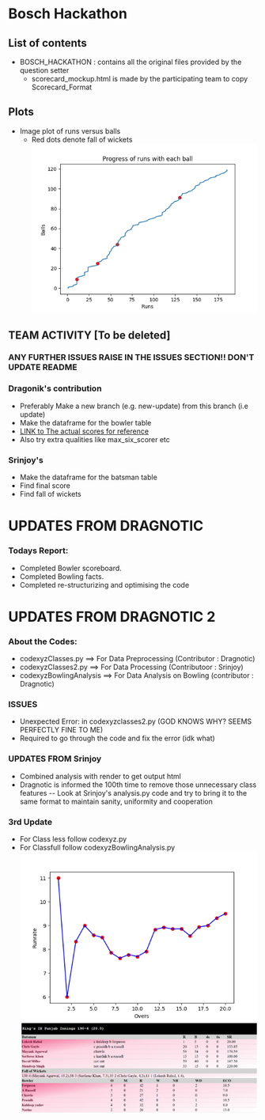 # Bosch Hackathon

## List of contents
* BOSCH_HACKATHON : contains all the original files provided by the question setter
	* scorecard_mockup.html is made by the participating team to copy Scorecard_Format

## Plots
* Image plot of runs versus balls
  * Red dots denote fall of wickets
![Runs versus balls](https://github.com/Srinjoy-Santra/bosch-hackathon/blob/update/venv/Include/run_vs_ball.png)
 


## TEAM ACTIVITY [To be deleted]

### ANY FURTHER ISSUES RAISE IN THE ISSUES SECTION!! DON'T UPDATE README

### Dragonik's contribution
- Preferably Make a new branch (e.g. new-update) from this branch (i.e update)
- Make the dataframe for the bowler table 
- [LINK to The actual scores for reference](https://www.cricbuzz.com/live-cricket-scorecard/22401/kkr-vs-kxip-6th-match-indian-premier-league-2019)
- Also try extra qualities like max_six_scorer etc

### Srinjoy's 
- Make the dataframe for the batsman table
- Find final score
- Find fall of wickets

# UPDATES FROM DRAGNOTIC
### Todays Report:

- Completed Bowler scoreboard.
- Completed Bowling facts. 
- Completed re-structurizing and optimising the code
# UPDATES FROM DRAGNOTIC 2
### About the Codes:
- codexyzClasses.py ==> For Data Preprocessing (Contributor : Dragnotic)
- codexyzClasses2.py ==> For Data Processing (Contributoor : Srinjoy)
- codexyzBowlingAnalysis ==> For Data Analysis on Bowling (contributor : Dragnotic)

### ISSUES
- Unexpected Error: in codexyzclasses2.py (GOD KNOWS WHY? SEEMS PERFECTLY FINE TO ME)
- Required to go through the code and fix the error (idk what)

### UPDATES FROM Srinjoy
- Combined analysis with render to get output html
- Dragnotic is informed the 100th time to remove those unnecessary class features
-- Look at Srinjoy's analysis.py code and try to bring it to the same format to maintain sanity, uniformity and cooperation
 
### 3rd Update
- For Class less follow codexyz.py
- For Classfull follow codexyzBowlingAnalysis.py
![Runs versus balls](https://github.com/Srinjoy-Santra/bosch-hackathon/blob/update/[BoschProjrct]RunrateVSovers.png)
![Runs versus balls](https://github.com/Srinjoy-Santra/bosch-hackathon/blob/update/venv/Include/Output2[Image].png)
